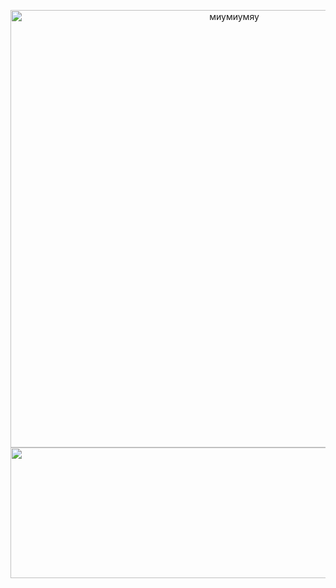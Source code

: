 <p align="center">
<img width="700" height="700" alt="миумиумяу" src="https://github.com/user-attachments/assets/1da25017-abde-4cbd-9ccb-162c657e22be" />
<img width="2048" height="209" alt="image" src="https://github.com/user-attachments/assets/bb6566ca-0fb4-436b-99c3-400022cfa119" />
